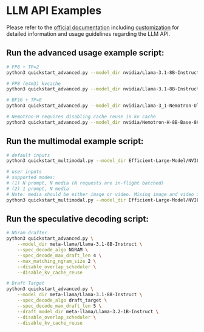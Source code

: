 # LLM API Examples

Please refer to the [official documentation](https://nvidia.github.io/TensorRT-LLM/llm-api/) including [customization](https://nvidia.github.io/TensorRT-LLM/examples/customization.html) for detailed information and usage guidelines regarding the LLM API.


## Run the advanced usage example script:

```bash
# FP8 + TP=2
python3 quickstart_advanced.py --model_dir nvidia/Llama-3.1-8B-Instruct-FP8 --tp_size 2

# FP8 (e4m3) kvcache
python3 quickstart_advanced.py --model_dir nvidia/Llama-3.1-8B-Instruct-FP8 --kv_cache_dtype fp8

# BF16 + TP=8
python3 quickstart_advanced.py --model_dir nvidia/Llama-3_1-Nemotron-Ultra-253B-v1 --tp_size 8

# Nemotron-H requires disabling cache reuse in kv cache
python3 quickstart_advanced.py --model_dir nvidia/Nemotron-H-8B-Base-8K --disable_kv_cache_reuse --max_batch_size 8
```

## Run the multimodal example script:

```bash
# default inputs
python3 quickstart_multimodal.py --model_dir Efficient-Large-Model/NVILA-8B --modality image [--use_cuda_graph]

# user inputs
# supported modes:
# (1) N prompt, N media (N requests are in-flight batched)
# (2) 1 prompt, N media
# Note: media should be either image or video. Mixing image and video is not supported.
python3 quickstart_multimodal.py --model_dir Efficient-Large-Model/NVILA-8B --modality video --prompt "Tell me what you see in the video briefly." "Describe the scene in the video briefly." --media "https://huggingface.co/datasets/Efficient-Large-Model/VILA-inference-demos/resolve/main/OAI-sora-tokyo-walk.mp4" "https://huggingface.co/datasets/Efficient-Large-Model/VILA-inference-demos/resolve/main/world.mp4" --max_tokens 128 [--use_cuda_graph]
```

## Run the speculative decoding script:

```bash
# NGram drafter
python3 quickstart_advanced.py \
    --model_dir meta-llama/Llama-3.1-8B-Instruct \
    --spec_decode_algo NGRAM \
    --spec_decode_max_draft_len 4 \
    --max_matching_ngram_size 2 \
    --disable_overlap_scheduler \
    --disable_kv_cache_reuse
```

```bash
# Draft Target
python3 quickstart_advanced.py \
    --model_dir meta-llama/Llama-3.1-8B-Instruct \
    --spec_decode_algo draft_target \
    --spec_decode_max_draft_len 5 \
    --draft_model_dir meta-llama/Llama-3.2-1B-Instruct \
    --disable_overlap_scheduler \
    --disable_kv_cache_reuse
```
